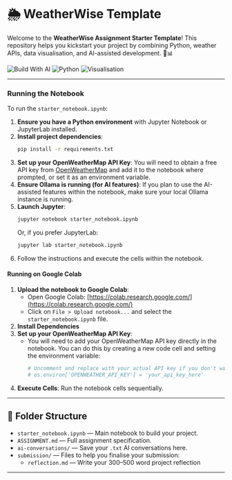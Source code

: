 # 🌦️ WeatherWise Template

Welcome to the **WeatherWise Assignment Starter Template**! This repository helps you kickstart your project by
combining Python, weather APIs, data visualisation, and AI-assisted development. 🤖📊

![Build With AI](https://img.shields.io/badge/Built_with-AI-blueviolet?logo=openai)
![Python](https://img.shields.io/badge/Made_with-Python-3776AB?logo=python)
![Visualisation](https://img.shields.io/badge/Includes-Visualisations-orange?logo=plotly)

---

### Running the Notebook

To run the `starter_notebook.ipynb`:

1. **Ensure you have a Python environment** with Jupyter Notebook or JupyterLab installed.
2. **Install project dependencies**:
   ```bash
   pip install -r requirements.txt
   ```
3. **Set up your OpenWeatherMap API Key**: You will need to obtain a free API key
   from [OpenWeatherMap](https://openweathermap.org/appid) and add it to the notebook where prompted, or set it as an
   environment variable.
4. **Ensure Ollama is running (for AI features)**: If you plan to use the AI-assisted features within the notebook, make
   sure your local Ollama instance is running.
5. **Launch Jupyter**:
   ```bash
   jupyter notebook starter_notebook.ipynb
   ```
   Or, if you prefer JupyterLab:
   ```bash
   jupyter lab starter_notebook.ipynb
   ```
6. Follow the instructions and execute the cells within the notebook.

#### Running on Google Colab

1. **Upload the notebook to Google Colab**:
    * Open Google Colab: [https://colab.research.google.com/](https://colab.research.google.com/)
    * Click on `File > Upload notebook...` and select the `starter_notebook.ipynb` file.
2. **Install Dependencies**
3. **Set up your OpenWeatherMap API Key**:
    * You will need to add your OpenWeatherMap API key directly in the notebook. You can do this by creating a new code
      cell and setting the environment variable:
      ```python
      # Uncomment and replace with your actual API key if you don't want to use .env file
      # os.environ['OPENWEATHER_API_KEY'] = 'your_api_key_here'
      ```
4. **Execute Cells**: Run the notebook cells sequentially.

---

## 📁 Folder Structure

- `starter_notebook.ipynb` — Main notebook to build your project.
- `ASSIGNMENT.md` — Full assignment specification.
- `ai-conversations/` — Save your `.txt` AI conversations here.
- `submission/` — Files to help you finalise your submission:
    - `reflection.md` — Write your 300–500 word project reflection

---


